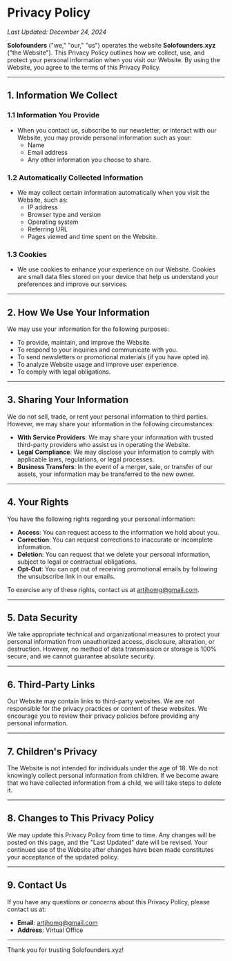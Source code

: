 # Privacy Policy
_Last Updated: December 24, 2024_

**Solofounders** ("we," "our," "us") operates the website **Solofounders.xyz** ("the Website"). This Privacy Policy outlines how we collect, use, and protect your personal information when you visit our Website. By using the Website, you agree to the terms of this Privacy Policy.

---

## 1. Information We Collect
### 1.1 Information You Provide
- When you contact us, subscribe to our newsletter, or interact with our Website, you may provide personal information such as your:
  - Name
  - Email address
  - Any other information you choose to share.

### 1.2 Automatically Collected Information
- We may collect certain information automatically when you visit the Website, such as:
  - IP address
  - Browser type and version
  - Operating system
  - Referring URL
  - Pages viewed and time spent on the Website.

### 1.3 Cookies
- We use cookies to enhance your experience on our Website. Cookies are small data files stored on your device that help us understand your preferences and improve our services.

---

## 2. How We Use Your Information
We may use your information for the following purposes:
- To provide, maintain, and improve the Website.
- To respond to your inquiries and communicate with you.
- To send newsletters or promotional materials (if you have opted in).
- To analyze Website usage and improve user experience.
- To comply with legal obligations.

---

## 3. Sharing Your Information
We do not sell, trade, or rent your personal information to third parties. However, we may share your information in the following circumstances:
- **With Service Providers**: We may share your information with trusted third-party providers who assist us in operating the Website.
- **Legal Compliance**: We may disclose your information to comply with applicable laws, regulations, or legal processes.
- **Business Transfers**: In the event of a merger, sale, or transfer of our assets, your information may be transferred to the new owner.

---

## 4. Your Rights
You have the following rights regarding your personal information:
- **Access**: You can request access to the information we hold about you.
- **Correction**: You can request corrections to inaccurate or incomplete information.
- **Deletion**: You can request that we delete your personal information, subject to legal or contractual obligations.
- **Opt-Out**: You can opt out of receiving promotional emails by following the unsubscribe link in our emails.

To exercise any of these rights, contact us at [artjhomg@gmail.com](mailto:artjhomg@gmail.com).

---

## 5. Data Security
We take appropriate technical and organizational measures to protect your personal information from unauthorized access, disclosure, alteration, or destruction. However, no method of data transmission or storage is 100% secure, and we cannot guarantee absolute security.

---

## 6. Third-Party Links
Our Website may contain links to third-party websites. We are not responsible for the privacy practices or content of these websites. We encourage you to review their privacy policies before providing any personal information.

---

## 7. Children's Privacy
The Website is not intended for individuals under the age of 18. We do not knowingly collect personal information from children. If we become aware that we have collected information from a child, we will take steps to delete it.

---

## 8. Changes to This Privacy Policy
We may update this Privacy Policy from time to time. Any changes will be posted on this page, and the "Last Updated" date will be revised. Your continued use of the Website after changes have been made constitutes your acceptance of the updated policy.

---

## 9. Contact Us
If you have any questions or concerns about this Privacy Policy, please contact us at:  
- **Email**: [artjhomg@gmail.com](mailto:artjhomg@gmail.com)  
- **Address**: Virtual Office  

---

Thank you for trusting Solofounders.xyz!